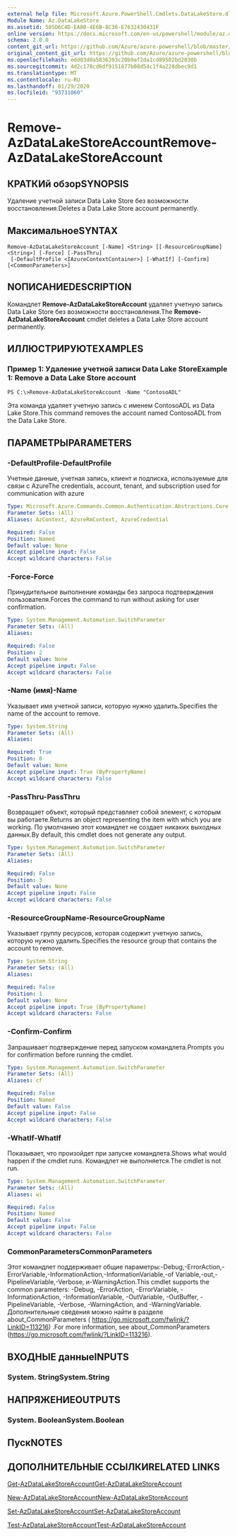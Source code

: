 ```yaml
---
external help file: Microsoft.Azure.PowerShell.Cmdlets.DataLakeStore.dll-Help.xml
Module Name: Az.DataLakeStore
ms.assetid: 585D6C4D-EA80-4E6B-8C36-E7632430431F
online version: https://docs.microsoft.com/en-us/powershell/module/az.datalakestore/remove-azdatalakestoreaccount
schema: 2.0.0
content_git_url: https://github.com/Azure/azure-powershell/blob/master/src/DataLakeStore/DataLakeStore/help/Remove-AzDataLakeStoreAccount.md
original_content_git_url: https://github.com/Azure/azure-powershell/blob/master/src/DataLakeStore/DataLakeStore/help/Remove-AzDataLakeStoreAccount.md
ms.openlocfilehash: edd03d0a5836393c20b9af2da1cd89502bd2030b
ms.sourcegitcommit: 4d2c178cd6df9151877b08d54c1f4a228dbec9d1
ms.translationtype: MT
ms.contentlocale: ru-RU
ms.lasthandoff: 01/29/2020
ms.locfileid: "93731060"
---
```

# <span data-ttu-id="a63d6-101">Remove-AzDataLakeStoreAccount</span><span class="sxs-lookup"><span data-stu-id="a63d6-101">Remove-AzDataLakeStoreAccount</span></span>

## <span data-ttu-id="a63d6-102">КРАТКИй обзор</span><span class="sxs-lookup"><span data-stu-id="a63d6-102">SYNOPSIS</span></span>
<span data-ttu-id="a63d6-103">Удаление учетной записи Data Lake Store без возможности восстановления.</span><span class="sxs-lookup"><span data-stu-id="a63d6-103">Deletes a Data Lake Store account permanently.</span></span>

## <span data-ttu-id="a63d6-104">Максимальное</span><span class="sxs-lookup"><span data-stu-id="a63d6-104">SYNTAX</span></span>

```
Remove-AzDataLakeStoreAccount [-Name] <String> [[-ResourceGroupName] <String>] [-Force] [-PassThru]
 [-DefaultProfile <IAzureContextContainer>] [-WhatIf] [-Confirm] [<CommonParameters>]
```

## <span data-ttu-id="a63d6-105">NОПИСАНИЕ</span><span class="sxs-lookup"><span data-stu-id="a63d6-105">DESCRIPTION</span></span>
<span data-ttu-id="a63d6-106">Командлет **Remove-AzDataLakeStoreAccount** удаляет учетную запись Data Lake Store без возможности восстановления.</span><span class="sxs-lookup"><span data-stu-id="a63d6-106">The **Remove-AzDataLakeStoreAccount** cmdlet deletes a Data Lake Store account permanently.</span></span>

## <span data-ttu-id="a63d6-107">ИЛЛЮСТРИРУЮТ</span><span class="sxs-lookup"><span data-stu-id="a63d6-107">EXAMPLES</span></span>

### <span data-ttu-id="a63d6-108">Пример 1: Удаление учетной записи Data Lake Store</span><span class="sxs-lookup"><span data-stu-id="a63d6-108">Example 1: Remove a Data Lake Store account</span></span>
```
PS C:\>Remove-AzDataLakeStoreAccount -Name "ContosoADL"
```

<span data-ttu-id="a63d6-109">Эта команда удаляет учетную запись с именем ContosoADL из Data Lake Store.</span><span class="sxs-lookup"><span data-stu-id="a63d6-109">This command removes the account named ContosoADL from the Data Lake Store.</span></span>

## <span data-ttu-id="a63d6-110">ПАРАМЕТРЫ</span><span class="sxs-lookup"><span data-stu-id="a63d6-110">PARAMETERS</span></span>

### <span data-ttu-id="a63d6-111">-DefaultProfile</span><span class="sxs-lookup"><span data-stu-id="a63d6-111">-DefaultProfile</span></span>
<span data-ttu-id="a63d6-112">Учетные данные, учетная запись, клиент и подписка, используемые для связи с Azure</span><span class="sxs-lookup"><span data-stu-id="a63d6-112">The credentials, account, tenant, and subscription used for communication with azure</span></span>

```yaml
Type: Microsoft.Azure.Commands.Common.Authentication.Abstractions.Core.IAzureContextContainer
Parameter Sets: (All)
Aliases: AzContext, AzureRmContext, AzureCredential

Required: False
Position: Named
Default value: None
Accept pipeline input: False
Accept wildcard characters: False
```

### <span data-ttu-id="a63d6-113">-Force</span><span class="sxs-lookup"><span data-stu-id="a63d6-113">-Force</span></span>
<span data-ttu-id="a63d6-114">Принудительное выполнение команды без запроса подтверждения пользователя.</span><span class="sxs-lookup"><span data-stu-id="a63d6-114">Forces the command to run without asking for user confirmation.</span></span>

```yaml
Type: System.Management.Automation.SwitchParameter
Parameter Sets: (All)
Aliases:

Required: False
Position: 2
Default value: None
Accept pipeline input: False
Accept wildcard characters: False
```

### <span data-ttu-id="a63d6-115">-Name (имя)</span><span class="sxs-lookup"><span data-stu-id="a63d6-115">-Name</span></span>
<span data-ttu-id="a63d6-116">Указывает имя учетной записи, которую нужно удалить.</span><span class="sxs-lookup"><span data-stu-id="a63d6-116">Specifies the name of the account to remove.</span></span>

```yaml
Type: System.String
Parameter Sets: (All)
Aliases:

Required: True
Position: 0
Default value: None
Accept pipeline input: True (ByPropertyName)
Accept wildcard characters: False
```

### <span data-ttu-id="a63d6-117">-PassThru</span><span class="sxs-lookup"><span data-stu-id="a63d6-117">-PassThru</span></span>
<span data-ttu-id="a63d6-118">Возвращает объект, который представляет собой элемент, с которым вы работаете.</span><span class="sxs-lookup"><span data-stu-id="a63d6-118">Returns an object representing the item with which you are working.</span></span>
<span data-ttu-id="a63d6-119">По умолчанию этот командлет не создает никаких выходных данных.</span><span class="sxs-lookup"><span data-stu-id="a63d6-119">By default, this cmdlet does not generate any output.</span></span>

```yaml
Type: System.Management.Automation.SwitchParameter
Parameter Sets: (All)
Aliases:

Required: False
Position: 3
Default value: None
Accept pipeline input: False
Accept wildcard characters: False
```

### <span data-ttu-id="a63d6-120">-ResourceGroupName</span><span class="sxs-lookup"><span data-stu-id="a63d6-120">-ResourceGroupName</span></span>
<span data-ttu-id="a63d6-121">Указывает группу ресурсов, которая содержит учетную запись, которую нужно удалить.</span><span class="sxs-lookup"><span data-stu-id="a63d6-121">Specifies the resource group that contains the account to remove.</span></span>

```yaml
Type: System.String
Parameter Sets: (All)
Aliases:

Required: False
Position: 1
Default value: None
Accept pipeline input: True (ByPropertyName)
Accept wildcard characters: False
```

### <span data-ttu-id="a63d6-122">-Confirm</span><span class="sxs-lookup"><span data-stu-id="a63d6-122">-Confirm</span></span>
<span data-ttu-id="a63d6-123">Запрашивает подтверждение перед запуском командлета.</span><span class="sxs-lookup"><span data-stu-id="a63d6-123">Prompts you for confirmation before running the cmdlet.</span></span>

```yaml
Type: System.Management.Automation.SwitchParameter
Parameter Sets: (All)
Aliases: cf

Required: False
Position: Named
Default value: False
Accept pipeline input: False
Accept wildcard characters: False
```

### <span data-ttu-id="a63d6-124">-WhatIf</span><span class="sxs-lookup"><span data-stu-id="a63d6-124">-WhatIf</span></span>
<span data-ttu-id="a63d6-125">Показывает, что произойдет при запуске командлета.</span><span class="sxs-lookup"><span data-stu-id="a63d6-125">Shows what would happen if the cmdlet runs.</span></span>
<span data-ttu-id="a63d6-126">Командлет не выполняется.</span><span class="sxs-lookup"><span data-stu-id="a63d6-126">The cmdlet is not run.</span></span>

```yaml
Type: System.Management.Automation.SwitchParameter
Parameter Sets: (All)
Aliases: wi

Required: False
Position: Named
Default value: False
Accept pipeline input: False
Accept wildcard characters: False
```

### <span data-ttu-id="a63d6-127">CommonParameters</span><span class="sxs-lookup"><span data-stu-id="a63d6-127">CommonParameters</span></span>
<span data-ttu-id="a63d6-128">Этот командлет поддерживает общие параметры:-Debug,-ErrorAction,-ErrorVariable,-InformationAction,-InformationVariable,-of Variable,-out,-PipelineVariable,-Verbose, и-WarningAction.</span><span class="sxs-lookup"><span data-stu-id="a63d6-128">This cmdlet supports the common parameters: -Debug, -ErrorAction, -ErrorVariable, -InformationAction, -InformationVariable, -OutVariable, -OutBuffer, -PipelineVariable, -Verbose, -WarningAction, and -WarningVariable.</span></span> <span data-ttu-id="a63d6-129">Дополнительные сведения можно найти в разделе about_CommonParameters ( https://go.microsoft.com/fwlink/?LinkID=113216) .</span><span class="sxs-lookup"><span data-stu-id="a63d6-129">For more information, see about_CommonParameters (https://go.microsoft.com/fwlink/?LinkID=113216).</span></span>

## <span data-ttu-id="a63d6-130">ВХОДНЫЕ данные</span><span class="sxs-lookup"><span data-stu-id="a63d6-130">INPUTS</span></span>

### <span data-ttu-id="a63d6-131">System. String</span><span class="sxs-lookup"><span data-stu-id="a63d6-131">System.String</span></span>

## <span data-ttu-id="a63d6-132">НАПРЯЖЕНИЕ</span><span class="sxs-lookup"><span data-stu-id="a63d6-132">OUTPUTS</span></span>

### <span data-ttu-id="a63d6-133">System. Boolean</span><span class="sxs-lookup"><span data-stu-id="a63d6-133">System.Boolean</span></span>

## <span data-ttu-id="a63d6-134">Пуск</span><span class="sxs-lookup"><span data-stu-id="a63d6-134">NOTES</span></span>

## <span data-ttu-id="a63d6-135">ДОПОЛНИТЕЛЬНЫЕ ССЫЛКИ</span><span class="sxs-lookup"><span data-stu-id="a63d6-135">RELATED LINKS</span></span>

[<span data-ttu-id="a63d6-136">Get-AzDataLakeStoreAccount</span><span class="sxs-lookup"><span data-stu-id="a63d6-136">Get-AzDataLakeStoreAccount</span></span>](./Get-AzDataLakeStoreAccount.md)

[<span data-ttu-id="a63d6-137">New-AzDataLakeStoreAccount</span><span class="sxs-lookup"><span data-stu-id="a63d6-137">New-AzDataLakeStoreAccount</span></span>](./New-AzDataLakeStoreAccount.md)

[<span data-ttu-id="a63d6-138">Set-AzDataLakeStoreAccount</span><span class="sxs-lookup"><span data-stu-id="a63d6-138">Set-AzDataLakeStoreAccount</span></span>](./Set-AzDataLakeStoreAccount.md)

[<span data-ttu-id="a63d6-139">Test-AzDataLakeStoreAccount</span><span class="sxs-lookup"><span data-stu-id="a63d6-139">Test-AzDataLakeStoreAccount</span></span>](./Test-AzDataLakeStoreAccount.md)


